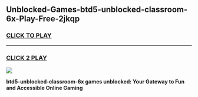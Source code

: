 
## Unblocked-Games-btd5-unblocked-classroom-6x-Play-Free-2jkqp
<h3>
<a href="https://premium76.site?title=btd5-unblocked-classroom-6x&ref=20M">CLICK TO PLAY</a></h3>
<hr>

<h3>
<a href="https://premium76.site?title=btd5-unblocked-classroom-6x&ref=20M">CLICK 2 PLAY</a>
  
</h3>

<a href="https://premium76.site?title=btd5-unblocked-classroom-6x&ref=19M"><img src="https://clearcache.store/games.png"></a>


**btd5-unblocked-classroom-6x games unblocked: Your Gateway to Fun and Accessible Online Gaming**
